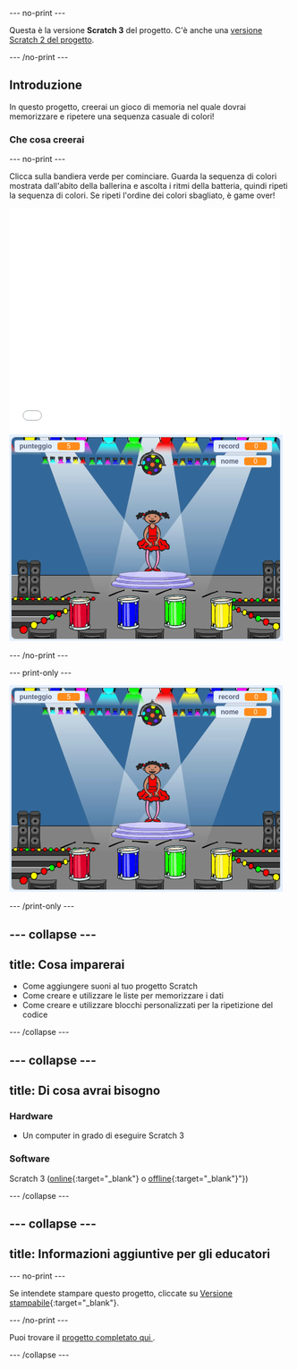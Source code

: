 --- no-print ---

Questa è la versione **Scratch 3** del progetto. C'è anche una [versione Scratch 2 del progetto](https://projects.raspberrypi.org/en/projects/memory-scratch2).

--- /no-print ---

## Introduzione

In questo progetto, creerai un gioco di memoria nel quale dovrai memorizzare e ripetere una sequenza casuale di colori!

### Che cosa creerai

--- no-print ---

Clicca sulla bandiera verde per cominciare. Guarda la sequenza di colori mostrata dall'abito della ballerina e ascolta i ritmi della batteria, quindi ripeti la sequenza di colori. Se ripeti l'ordine dei colori sbagliato, è game over!

<div class="scratch-preview">
  <iframe allowtransparency="true" width="485" height="402" src="//scratch.mit.edu/projects/embed/394572128/?autostart=false" frameborder="0" allowfullscreen scrolling="no" mark="crwd-mark"></iframe> <img src="images/screenshot.png" />
</div>

--- /no-print ---

--- print-only ---

![screenshot del gioco finito](images/screenshot.png)

--- /print-only ---

--- collapse ---
---
title: Cosa imparerai
---
+ Come aggiungere suoni al tuo progetto Scratch
+ Come creare e utilizzare le liste per memorizzare i dati
+ Come creare e utilizzare blocchi personalizzati per la ripetizione del codice

--- /collapse ---

--- collapse ---
---
title: Di cosa avrai bisogno
---
### Hardware

+ Un computer in grado di eseguire Scratch 3

### Software

Scratch 3 ([online](https://rpf.io/scratchon){:target="_blank"} o [offline](https://rpf.io/scratchoff){:target="_blank"}"})

--- /collapse ---

--- collapse ---
---
title: Informazioni aggiuntive per gli educatori
---
--- no-print ---

Se intendete stampare questo progetto, cliccate su [Versione stampabile](https://projects.raspberrypi.org/it-IT/projects/memory/print){:target="_blank"}.

--- /no-print ---

Puoi trovare il [progetto completato qui ](http://rpf.io/p/it-IT/memory-get).

--- /collapse ---